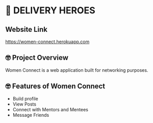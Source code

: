 # :wave: DELIVERY HEROES
## Website Link ## 
https://women-connect.herokuapp.com

## 🤓 Project Overview ##
Women Connect is a web application built for networking purposes. 

## 🤓 Features of Women Connect ##
* Build profile
* View Posts
* Connect with Mentors and Mentees
* Message Friends
